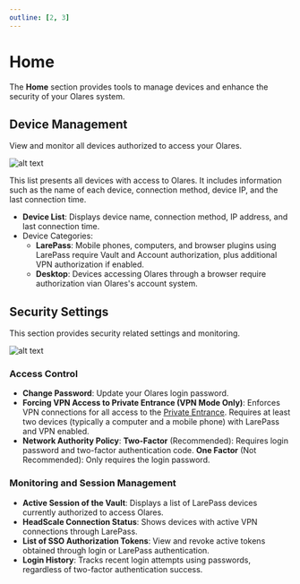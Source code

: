 ```yaml
---
outline: [2, 3]
---
```


# Home

The **Home** section provides tools to manage devices and enhance the security of your Olares system.

## Device Management

View and monitor all devices authorized to access your Olares.

![alt text](/images/how-to/olares/home01.png)

This list presents all devices with access to Olares. It includes information such as the name of each device, connection method, device IP, and the last connection time. 

- **Device List**: Displays device name, connection method, IP address, and last connection time.
- Device Categories:
  - **LarePass**: Mobile phones, computers, and browser plugins using LarePass require Vault and Account authorization, plus additional VPN authorization if enabled.
  - **Desktop**: Devices accessing Olares through a browser require authorization vian Olares's account system.

## Security Settings

This section provides security related settings and monitoring. 

![alt text](/images/how-to/olares/home02.png)

### Access Control

- **Change Password**: Update your Olares login password.
- **Forcing VPN Access to Private Entrance (VPN Mode Only)**: Enforces VPN connections for all access to the [Private Entrance](../../../overview/olares/network.md#private-entrance). Requires at least two devices (typically a computer and a mobile phone) with LarePass and VPN enabled.
- **Network Authority Policy**:
    **Two-Factor** (Recommended): Requires login password and two-factor authentication code.
    **One Factor** (Not Recommended): Only requires the login password.

### Monitoring and Session Management

- **Active Session of the Vault**: Displays a list of LarePass devices currently authorized to access Olares.
- **HeadScale Connection Status**: Shows devices with active VPN connections through LarePass.
- **List of SSO Authorization Tokens**: View and revoke active tokens obtained through login or LarePass authentication.
- **Login History**: Tracks recent login attempts using passwords, regardless of two-factor authentication success.

